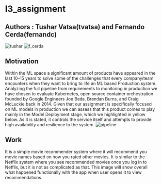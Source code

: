 # I3_assignment
## Authors : Tushar Vatsa(tvatsa) and Fernando Cerda(fernandc)

![tushar](https://user-images.githubusercontent.com/74168532/158913072-566afc9c-b4cc-4100-b2b1-573520dea413.jpeg)
![f_cerda](https://user-images.githubusercontent.com/74168532/158913080-f45ac9c7-a219-4571-9f32-05fda4500d4e.jpeg)

## Motivation
Within the ML space a significant amount of products have appeared in the last 10–15 years to solve some of the challenges that every company/team encounters when they want to bring to life an ML based Production system. Analyzing the full pipeline from requirements to monitoring in production we have chosen to evaluate Kubernetes, open source container orchestration founded by Google Engineers Joe Beda, Brendan Burns, and Craig McLuckie back in 2014. Given that our assignment is specifically focused on ML models in production we can assess that this product comes to play mainly in the Model Deployment stage, which we highlighted in yellow below. As it is stated, it controls the service itself and attempts to provide high availability and resilience to the system.
![pipeline](https://user-images.githubusercontent.com/74168532/158912777-a784fb87-d166-4e4c-9b4a-bae2389039ac.png)

## Work
It is a simple movie recommender system where it will recommend you movie names based on how you rated other movies. It is similar to the Netflix system where you see recommended movies once you log in to Netflix, but it is not as complicated as that. This image will show overall what happened functionally with the app when user opens it to view recommendations.


